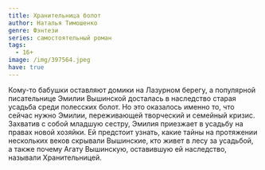 ```yaml
---
title: Хранительница болот
author: Наталья Тимошенко
genre: Фэнтези
series: самостоятельный роман
tags:
  - 16+
image: /img/397564.jpeg
have: true
---
```

Кому-то бабушки оставляют домики на Лазурном берегу, а популярной писательнице Эмилии Вышинской досталась в наследство старая усадьба среди полесских болот. Но это оказалось именно то, что сейчас нужно Эмилии, переживающей творческий и семейный кризис. Захватив с собой младшую сестру, Эмилия приезжает в усадьбу на правах новой хозяйки. Ей предстоит узнать, какие тайны на протяжении нескольких веков скрывали Вышинские, кто живет в лесу за усадьбой, а также почему Агату Вышинскую, оставившую ей наследство, называли Хранительницей.